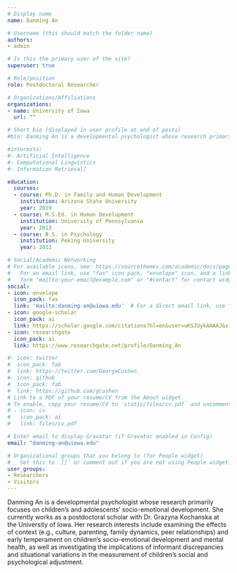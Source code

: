 ```yaml
---
# Display name
name: Danming An

# Username (this should match the folder name)
authors:
- admin

# Is this the primary user of the site?
superuser: true

# Role/position
role: Postdoctoral Researcher

# Organizations/Affiliations
organizations:
- name: University of Iowa
  url: ""

# Short bio (displayed in user profile at end of posts)
#bio: Danming An is a developmental psychologist whose research primarily focuses on children’s and adolescents’ socio-emotional #development. She currently works as a postdoctoral scholar with Dr. Grazyna Kochanska at the University of Iowa. Her research interests #include examining the effects of context (e.g., culture, parenting, family dynamics, peer relationships) and early temperament on #children’s socio-emotional development and mental health, as well as investigating the implications of informant discrepancies and #situational variations in the measurement of children’s social and psychological adjustment.

#interests:
#- Artificial Intelligence
#- Computational Linguistics
#- Information Retrieval]

education:
  courses:
  - course: Ph.D. in Family and Human Development
    institution: Arizona State University
    year: 2019
  - course: M.S.Ed. in Human Development
    institution: University of Pennsylvania
    year: 2013
  - course: B.S. in Psychology
    institution: Peking University
    year: 2011

# Social/Academic Networking
# For available icons, see: https://sourcethemes.com/academic/docs/page-builder/#icons
#   For an email link, use "fas" icon pack, "envelope" icon, and a link in the
#   form "mailto:your-email@example.com" or "#contact" for contact widget.
social:
- icon: envelope
  icon_pack: fas
  link: 'mailto:danming-an@uiowa.edu'  # For a direct email link, use "mailto:test@example.org".
- icon: google-scholar
  icon_pack: ai
  link: https://scholar.google.com/citations?hl=en&user=uKSJUykAAAAJ&view_op=list_works&sortby=pubdate
- icon: researchgate
  icon_pack: ai
  link: https://www.researchgate.net/profile/Danming_An

#- icon: twitter
#  icon_pack: fab
#  link: https://twitter.com/GeorgeCushen
#- icon: github
#  icon_pack: fab
#  link: https://github.com/gcushen
# Link to a PDF of your resume/CV from the About widget.
# To enable, copy your resume/CV to `static/files/cv.pdf` and uncomment the lines below.
# - icon: cv
#   icon_pack: ai
#   link: files/cv.pdf

# Enter email to display Gravatar (if Gravatar enabled in Config)
email: "danming-an@uiowa.edu"

# Organizational groups that you belong to (for People widget)
#   Set this to `[]` or comment out if you are not using People widget.
user_groups:
- Researchers
- Visitors
---
```


Danming An is a developmental psychologist whose research primarily focuses on children’s and adolescents’ socio-emotional development. She currently works as a postdoctoral scholar with Dr. Grazyna Kochanska at the University of Iowa. Her research interests include examining the effects of context (e.g., culture, parenting, family dynamics, peer relationships) and early temperament on children’s socio-emotional development and mental health, as well as investigating the implications of informant discrepancies and situational variations in the measurement of children’s social and psychological adjustment.
